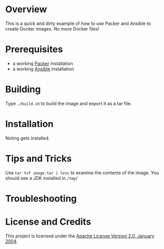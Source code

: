 # Overview
This is a quick and dirty example of how to use Packer and Ansible to create Docker images.
No more Docker files!

# Prerequisites
* a working [Packer](https://www.packer.io/) installation
* a working [Ansible](https://www.ansible.com/) installation

# Building
Type `./build.sh` to build the image and export it as a tar file.

# Installation
Noting gets installed.

# Tips and Tricks

Use `tar tvf image.tar | less` to examine the contents of the image.  You should see a JDK installed in
`/tmp`/

# Troubleshooting

# License and Credits
This project is licensed under the [Apache License Version 2.0, January 2004](http://www.apache.org/licenses/).
